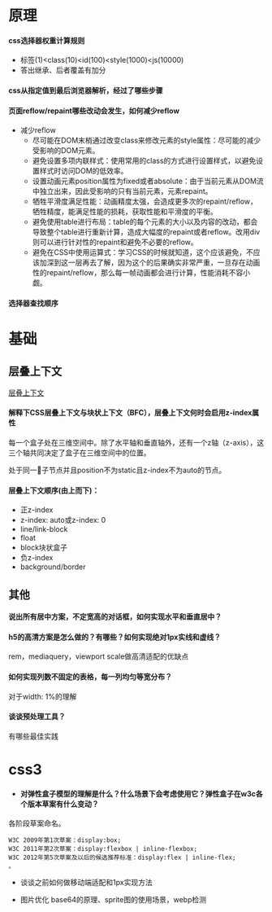 # 原理
#### css选择器权重计算规则
  - 标签(1)<class(10)<id(100)<style(1000)<js(10000)
  - 答出继承、后者覆盖有加分
#### css从指定值到最后浏览器解析，经过了哪些步骤
#### 页面reflow/repaint哪些改动会发生，如何减少reflow
- 减少reflow
  - 尽可能在DOM末梢通过改变class来修改元素的style属性：尽可能的减少受影响的DOM元素。
  - 避免设置多项内联样式：使用常用的class的方式进行设置样式，以避免设置样式时访问DOM的低效率。
  - 设置动画元素position属性为fixed或者absolute：由于当前元素从DOM流中独立出来，因此受影响的只有当前元素，元素repaint。
  - 牺牲平滑度满足性能：动画精度太强，会造成更多次的repaint/reflow，牺牲精度，能满足性能的损耗，获取性能和平滑度的平衡。
  - 避免使用table进行布局：table的每个元素的大小以及内容的改动，都会导致整个table进行重新计算，造成大幅度的repaint或者reflow。改用div则可以进行针对性的repaint和避免不必要的reflow。
  - 避免在CSS中使用运算式：学习CSS的时候就知道，这个应该避免，不应该加深到这一层再去了解，因为这个的后果确实非常严重，一旦存在动画性的repaint/reflow，那么每一帧动画都会进行计算，性能消耗不容小觑。

#### 选择器查找顺序

# 基础
## 层叠上下文
[层叠上下文](http://www.zhangxinxu.com/wordpress/2016/01/understand-css-stacking-context-order-z-index/)
#### 解释下CSS层叠上下文与块状上下文（BFC），层叠上下文何时会启用z-index属性

每一个盒子处在三维空间中。除了水平轴和垂直轴外，还有一个z轴（z-axis），这三个轴共同决定了盒子在三维空间中的位置。

处于同一子节点并且position不为static且z-index不为auto的节点。

#### 层叠上下文顺序(由上而下)：
- 正z-index
- z-index: auto或z-index: 0
- line/link-block
- float
- block块状盒子
- 负z-index
- background/border

## 其他

#### 说出所有居中方案，不定宽高的对话框，如何实现水平和垂直居中？

#### h5的高清方案是怎么做的？有哪些？如何实现绝对1px实线和虚线？

rem，mediaquery，viewport scale做高清适配的优缺点

#### 如何实现列数不固定的表格，每一列均匀等宽分布？
对于width: 1%的理解

#### 谈谈预处理工具？
有哪些最佳实践

# css3

- #### 对弹性盒子模型的理解是什么？什么场景下会考虑使用它？弹性盒子在w3c各个版本草案有什么变动？
各阶段草案命名。
```
W3C 2009年第1次草案：display:box;
W3C 2011年第2次草案：display:flexbox | inline-flexbox;
W3C 2012年第5次草案及以后的候选推荐标准：display:flex | inline-flex;
。
```
- 谈谈之前如何做移动端适配和1px实现方法

- 图片优化
base64的原理、sprite图的使用场景，webp检测
